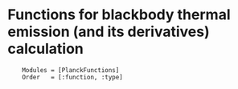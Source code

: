 # Functions for blackbody thermal emission (and its derivatives) calculation

```@autodocs
    Modules = [PlanckFunctions]
    Order   = [:function, :type]
```
